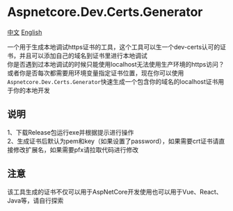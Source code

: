 # Aspnetcore.Dev.Certs.Generator

[中文](README-cn.md) [English](README.md)

一个用于生成本地调试https证书的工具，这个工具可以生一个dev-certs认可的证书，并且可以添加自己的域名到证书里进行本地调试  
你是否遇到过本地调试的时候只能使用localhost无法使用生产环境的https访问？或者你是否每次都需要用环境变量指定证书位置，现在你可以使用`Aspnetcore.Dev.Certs.Generator`快速生成一个包含你的域名的localhost证书用于你的本地开发  
## 说明
1、下载Release包运行exe并根据提示进行操作  
2、生成证书后默认为pem和key（如果设置了password），如果需要crt证书请直接修改扩展名，如果需要pfx请拉取代码进行修改  
## 注意
该工具生成的证书不仅可以用于AspNetCore开发使用也可以用于Vue、React、Java等，请自行探索 
